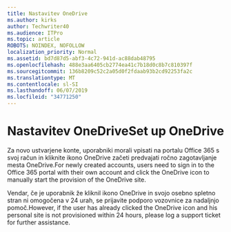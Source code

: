 ```yaml
---
title: Nastavitev OneDrive
ms.author: kirks
author: Techwriter40
ms.audience: ITPro
ms.topic: article
ROBOTS: NOINDEX, NOFOLLOW
localization_priority: Normal
ms.assetid: bd7d87d5-abf3-4c72-941d-ac88dab48795
ms.openlocfilehash: 488e3aa6405cb2774ea41c7b18d0c8b7c810397f
ms.sourcegitcommit: 136b8209c52c2a05d0f2fdaab93b2cd92253fa2c
ms.translationtype: MT
ms.contentlocale: sl-SI
ms.lasthandoff: 06/07/2019
ms.locfileid: "34771250"
---
```

# <a name="set-up-onedrive"></a><span data-ttu-id="581ed-102">Nastavitev OneDrive</span><span class="sxs-lookup"><span data-stu-id="581ed-102">Set up OneDrive</span></span>

<span data-ttu-id="581ed-103">Za novo ustvarjene konte, uporabniki morali vpisati na portalu Office 365 s svoj račun in kliknite ikono OneDrive začeti predvajati ročno zagotavljanje mesta OneDrive.</span><span class="sxs-lookup"><span data-stu-id="581ed-103">For newly created accounts, users need to sign in to the Office 365 portal with their own account and click the OneDrive icon to manually start the provision of the OneDrive site.</span></span>

<span data-ttu-id="581ed-104">Vendar, če je uporabnik že kliknil ikono OneDrive in svojo osebno spletno stran ni omogočena v 24 urah, se prijavite podporo vozovnice za nadaljnjo pomoč.</span><span class="sxs-lookup"><span data-stu-id="581ed-104">However, if the user has already clicked the OneDrive icon and his personal site is not provisioned within 24 hours, please log a support ticket for further assistance.</span></span>

